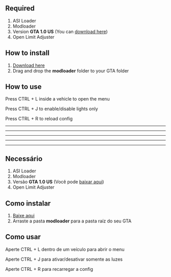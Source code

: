 ## Required
1. ASI Loader
2. Modloader
3. Version **GTA 1.0 US** (You can [download here](http://miscellaneous-c.blogspot.com/2016/04/crack-gta-sa-v10-us-hoodlum-no-cd-fixed.html))
4. Open Limit Adjuster

## How to install
1. [Download here](https://github.com/Danilo1301/vehicle-siren-lights-v2/releases/download/v1.5/Vehicle.Siren.Lights.v1.5.zip)
2. Drag and drop the **modloader** folder to your GTA folder

## How to use
Press CTRL + L inside a vehicle to open the menu

Press CTRL + J to enable/disable lights only

Press CTRL + R to reload config

----------------------------------------------------------------------
----------------------------------------------------------------------
----------------------------------------------------------------------
----------------------------------------------------------------------
----------------------------------------------------------------------


## Necessário
1. ASI Loader
2. Modloader
3. Versão **GTA 1.0 US** (Você pode [baixar aqui](http://miscellaneous-c.blogspot.com/2016/04/crack-gta-sa-v10-us-hoodlum-no-cd-fixed.html))
4. Open Limit Adjuster

## Como instalar
1. [Baixe aqui](https://github.com/Danilo1301/vehicle-siren-lights-v2/releases/download/v1.5/Vehicle.Siren.Lights.v1.5.zip)
2. Arraste a pasta **modloader** para a pasta raíz do seu GTA

## Como usar
Aperte CTRL + L dentro de um veículo para abrir o menu

Aperte CTRL + J para ativar/desativar somente as luzes

Aperte CTRL + R para recarregar a config

